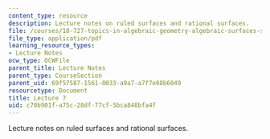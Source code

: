 ```yaml
---
content_type: resource
description: Lecture notes on ruled surfaces and rational surfaces.
file: /courses/18-727-topics-in-algebraic-geometry-algebraic-surfaces-spring-2008/c70b901fa75c28df77cf5bca848bfa4f_lect7.pdf
file_type: application/pdf
learning_resource_types:
- Lecture Notes
ocw_type: OCWFile
parent_title: Lecture Notes
parent_type: CourseSection
parent_uid: 69f57587-1561-0033-a9a7-a7f7e08b6049
resourcetype: Document
title: Lecture 7
uid: c70b901f-a75c-28df-77cf-5bca848bfa4f
---
```

Lecture notes on ruled surfaces and rational surfaces.